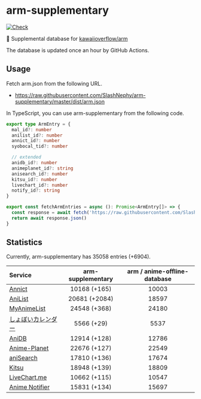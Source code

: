 # arm-supplementary

[![Check](https://github.com/SlashNephy/arm-supplementary/actions/workflows/check-node.yml/badge.svg)](https://github.com/SlashNephy/arm-supplementary/actions/workflows/check-node.yml)

💊 Supplemental database for [kawaiioverflow/arm](https://github.com/kawaiioverflow/arm)

The database is updated once an hour by GitHub Actions.

## Usage

Fetch arm.json from the following URL.

- https://raw.githubusercontent.com/SlashNephy/arm-supplementary/master/dist/arm.json

In TypeScript, you can use arm-supplementary from the following code.

```TypeScript
export type ArmEntry = {
  mal_id?: number
  anilist_id?: number
  annict_id?: number
  syobocal_tid?: number

  // extended
  anidb_id?: number
  animeplanet_id?: string
  anisearch_id?: number
  kitsu_id?: number
  livechart_id?: number
  notify_id?: string
}

export const fetchArmEntries = async (): Promise<ArmEntry[]> => {
  const response = await fetch('https://raw.githubusercontent.com/SlashNephy/arm-supplementary/master/dist/arm.json')
  return await response.json()
}
```

## Statistics

Currently, arm-supplementary has 35058 entries (+6904).

| Service                                     | arm-supplementary | arm / anime-offline-database |
| :------------------------------------------ | :---------------: | :--------------------------: |
| [Annict](https://annict.com)                |   10168 (+165)    |            10003             |
| [AniList](https://anilist.co)               |   20681 (+2084)   |            18597             |
| [MyAnimeList](https://myanimelist.net)      |   24548 (+368)    |            24180             |
| [しょぼいカレンダー](https://cal.syoboi.jp) |    5566 (+29)     |             5537             |
| [AniDB](https://anidb.net)                  |   12914 (+128)    |            12786             |
| [Anime-Planet](https://anime-planet.com)    |   22676 (+127)    |            22549             |
| [aniSearch](https://anisearch.com)          |   17810 (+136)    |            17674             |
| [Kitsu](https://kitsu.io)                   |   18948 (+139)    |            18809             |
| [LiveChart.me](https://livechart.me)        |   10662 (+115)    |            10547             |
| [Anime Notifier](https://notify.moe)        |   15831 (+134)    |            15697             |
